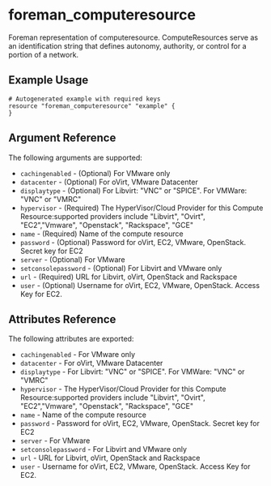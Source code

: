 
# foreman_computeresource


Foreman representation of computeresource. ComputeResources serve as an identification string that defines autonomy, authority, or control for a portion of a network.


## Example Usage

```
# Autogenerated example with required keys
resource "foreman_computeresource" "example" {
}
```


## Argument Reference

The following arguments are supported:

- `cachingenabled` - (Optional) For VMware only
- `datacenter` - (Optional) For oVirt, VMware Datacenter
- `displaytype` - (Optional) For Libvirt: "VNC" or "SPICE". For VMWare: "VNC" or "VMRC"
- `hypervisor` - (Required) The HyperVisor/Cloud Provider for this Compute Resource:supported providers include "Libvirt", "Ovirt", "EC2","Vmware", "Openstack", "Rackspace", "GCE"
- `name` - (Required) Name of the compute resource
- `password` - (Optional) Password for oVirt, EC2, VMware, OpenStack. Secret key for EC2
- `server` - (Optional) For VMware
- `setconsolepassword` - (Optional) For Libvirt and VMware only
- `url` - (Required) URL for Libvirt, oVirt, OpenStack and Rackspace
- `user` - (Optional) Username for oVirt, EC2, VMware, OpenStack. Access Key for EC2.


## Attributes Reference

The following attributes are exported:

- `cachingenabled` - For VMware only
- `datacenter` - For oVirt, VMware Datacenter
- `displaytype` - For Libvirt: "VNC" or "SPICE". For VMWare: "VNC" or "VMRC"
- `hypervisor` - The HyperVisor/Cloud Provider for this Compute Resource:supported providers include "Libvirt", "Ovirt", "EC2","Vmware", "Openstack", "Rackspace", "GCE"
- `name` - Name of the compute resource
- `password` - Password for oVirt, EC2, VMware, OpenStack. Secret key for EC2
- `server` - For VMware
- `setconsolepassword` - For Libvirt and VMware only
- `url` - URL for Libvirt, oVirt, OpenStack and Rackspace
- `user` - Username for oVirt, EC2, VMware, OpenStack. Access Key for EC2.

